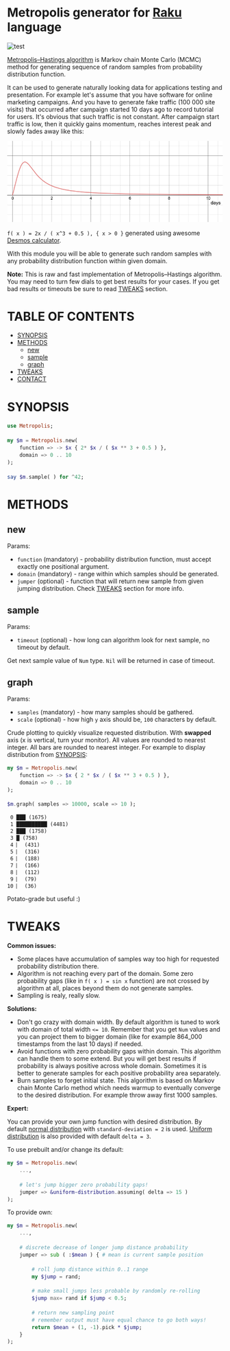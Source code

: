 # Metropolis generator for [Raku](https://www.raku.org) language

![test](https://github.com/bbkr/Metropolis/workflows/test/badge.svg)

[Metropolis–Hastings algorithm](https://en.wikipedia.org/wiki/Metropolis–Hastings_algorithm) is Markov chain Monte Carlo (MCMC) method for generating sequence of random samples from probability distribution function.

It can be used to generate naturally looking data for applications testing and presentation. For example let's assume that you have software for online marketing campaigns. And you have to generate fake traffic (100 000 site visits) that occurred after campaign started 10 days ago to record tutorial for users. It's obvious that such traffic is not constant. After campaign start traffic is low, then it quickly gains momentum, reaches interest peak and slowly fades away like this:

![Campaign traffic](/images/1.png)

`f( x ) = 2x / ( x^3 + 0.5 ), { x > 0 }` generated using awesome [Desmos calculator](https://www.desmos.com/calculator).

With this module you will be able to generate such random samples with any probability distribution function within given domain.

**Note:** This is raw and fast implementation of Metropolis–Hastings algorithm. You may need to turn few dials to get best results for your cases. If you get bad results or timeouts be sure to read [TWEAKS](#tweaks) section.

# TABLE OF CONTENTS

* [SYNOPSIS](#synopsis)
* [METHODS](#methods)
  * [new](#new)
  * [sample](#sample)
  * [graph](#graph)
* [TWEAKS](#tweaks)
* [CONTACT](#contact) 

# SYNOPSIS

```raku
use Metropolis;

my $m = Metropolis.new(
    function => -> $x { 2* $x / ( $x ** 3 + 0.5 ) },
    domain => 0 .. 10
);

say $m.sample( ) for ^42;
```

# METHODS

## new

Params:

* `function` (mandatory) - probability distribution function, must accept exactly one positional argument.
* `domain` (mandatory) - range within which samples should be generated.
* `jumper` (optional) - function that will return new sample from given jumping distribution. Check [TWEAKS](#tweaks) section for more info.

## sample

Params:

* `timeout` (optional) - how long can algorithm look for next sample, no timeout by default.

Get next sample value of `Num` type. `Nil` will be returned in case of timeout.

## graph

Params:

* `samples` (mandatory) - how many samples should be gathered.
* `scale` (optional) - how high `y` axis should be, `100` characters by default.

Crude plotting to quickly visualize requested distribution. With **swapped** axis (x is vertical, turn your monitor). All values are rounded to nearest integer. All bars are rounded to nearest integer. For example to display distribution from [SYNOPSIS](#synopsis):

```raku
my $m = Metropolis.new(
    function => -> $x { 2 * $x / ( $x ** 3 + 0.5 ) },
    domain => 0 .. 10
);

$m.graph( samples => 10000, scale => 10 );
```

```
 0 ███ (1675)
 1 ██████████ (4481)
 2 ███ (1758)
 3 █ (758)
 4 ⎸ (431)
 5 ⎸ (316)
 6 ⎸ (188)
 7 ⎸ (166)
 8 ⎸ (112)
 9 ⎸ (79)
10 ⎸ (36)
```

Potato-grade but useful :)

# TWEAKS

**Common issues:**

* Some places have accumulation of samples way too high for requested probability distribution there.
* Algorithm is not reaching every part of the domain. Some zero probability gaps (like in `f( x ) = sin x` function) are not crossed by algorithm at all, places beyond them do not generate samples. 
* Sampling is realy, really slow.

**Solutions:**

* Don't go crazy with domain width. By default algorithm is tuned to work with domain of total width `<= 10`. Remember that you get `Num` values and you can project them to bigger domain (like for example 864_000 timestamps from the last 10 days) if needed.
* Avoid functions with zero probability gaps within domain. This algorithm can handle them to some extend. But you will get best results if probability is always positive across whole domain. Sometimes it is better to generate samples for each positive probability area separately.
* Burn samples to forget initial state. This algorithm is based on Markov chain Monte Carlo method which needs warmup to eventually converge to the desired distribution. For example throw away first 1000 samples.

**Expert:**

You can provide your own jump function with desired distribution. By default [normal distribution](https://en.wikipedia.org/wiki/Normal_distribution) with `standard-deviation = 2` is used. [Uniform distribution](https://en.wikipedia.org/wiki/Uniform_distribution_%28continuous%29) is also provided with default `delta = 3`.

To use prebuilt and/or change its default:

```raku
my $m = Metropolis.new(
    ...,
    
    # let's jump bigger zero probability gaps!
    jumper => &uniform-distribution.assuming( delta => 15 ) 
);

```

To provide own:

```raku
my $m = Metropolis.new(
    ...,
    
    # discrete decrease of longer jump distance probability
    jumper => sub ( :$mean ) { # mean is current sample position
        
        # roll jump distance within 0..1 range
        my $jump = rand;
        
        # make small jumps less probable by randomly re-rolling
        $jump max= rand if $jump < 0.5;
        
        # return new sampling point
        # remember output must have equal chance to go both ways!
        return $mean + (1, -1).pick * $jump;
    }
);
```
